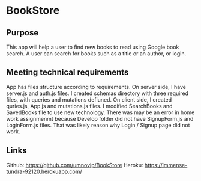 # BookStore
## Purpose
This app will help a user to find new books to read using Google book search. A user can search for books such as a title or an author, or login. 
## Meeting technical requirements
App has files structure according to requirements. On server side, I have server.js and auth.js files. I created schemas directory with three required files, with queries and mutations defiuned. On client side, I created quries.js, App.js and mutations.js files. I modified SearchBooks and SavedBooks file to use new technology. There was may be an error in home work assignmenmt because Develop folder did not have SignupForm.js and LoginForm.js files. That was likely reason why Login / Signup page did not work. 

## Links
Github: https://github.com/umnovjp/BookStore
Heroku: https://immense-tundra-92120.herokuapp.com/